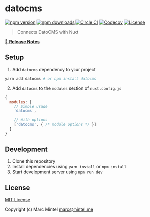 # datocms

[![npm version][npm-version-src]][npm-version-href]
[![npm downloads][npm-downloads-src]][npm-downloads-href]
[![Circle CI][circle-ci-src]][circle-ci-href]
[![Codecov][codecov-src]][codecov-href]
[![License][license-src]][license-href]

> Connects DatoCMS with Nuxt

[📖 **Release Notes**](./CHANGELOG.md)

## Setup

1. Add `datocms` dependency to your project

```bash
yarn add datocms # or npm install datocms
```

2. Add `datocms` to the `modules` section of `nuxt.config.js`

```js
{
  modules: [
    // Simple usage
    'datocms',

    // With options
    ['datocms', { /* module options */ }]
  ]
}
```

## Development

1. Clone this repository
2. Install dependencies using `yarn install` or `npm install`
3. Start development server using `npm run dev`

## License

[MIT License](./LICENSE)

Copyright (c) Marc Mintel <marc@mintel.me>

<!-- Badges -->
[npm-version-src]: https://img.shields.io/npm/v/datocms/latest.svg?style=flat-square
[npm-version-href]: https://npmjs.com/package/datocms

[npm-downloads-src]: https://img.shields.io/npm/dt/datocms.svg?style=flat-square
[npm-downloads-href]: https://npmjs.com/package/datocms

[circle-ci-src]: https://img.shields.io/circleci/project/github/.svg?style=flat-square
[circle-ci-href]: https://circleci.com/gh/

[codecov-src]: https://img.shields.io/codecov/c/github/.svg?style=flat-square
[codecov-href]: https://codecov.io/gh/

[license-src]: https://img.shields.io/npm/l/datocms.svg?style=flat-square
[license-href]: https://npmjs.com/package/datocms

